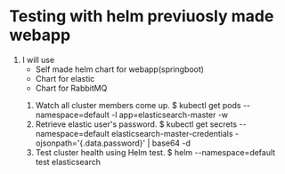 # Testing with helm previuosly made webapp
<ol>
  <li>I will use <ul>
      <li>Self made helm chart for webapp(springboot)</li>
      <li>Chart for elastic</li>
      <li>Chart for RabbitMQ</li>

  </ul></li>














  1. Watch all cluster members come up.
  $ kubectl get pods --namespace=default -l app=elasticsearch-master -w
2. Retrieve elastic user's password.
  $ kubectl get secrets --namespace=default elasticsearch-master-credentials -ojsonpath='{.data.password}' | base64 -d
3. Test cluster health using Helm test.
  $ helm --namespace=default test elasticsearch
